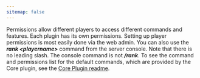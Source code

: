 ```yaml
---
sitemap: false
---
```

Permissions allow different players to access different commands and features. Each plugin has its own permissions. Setting up player permissions is most easily done via the web admin. You can also use the ***rank \<playername\>*** command from the server console. Note that there is no leading slash. The console command is not ***/rank***. To see the command and permissions list for the default commands, which are provided by the Core plugin, see the [Core Plugin readme](https://github.com/cuberite/Core/blob/master/README.md).
